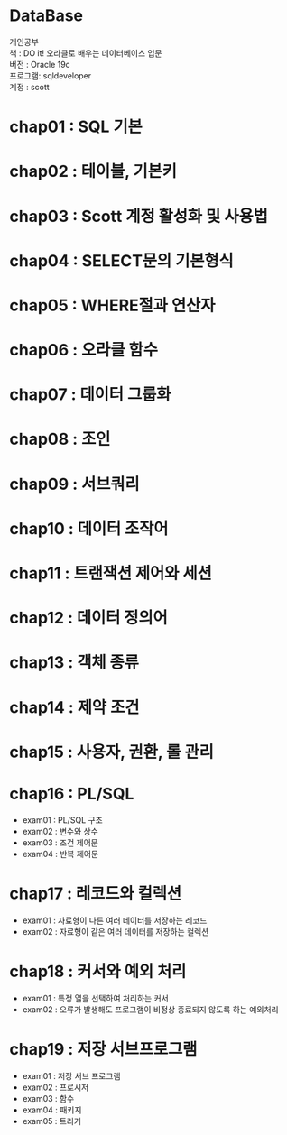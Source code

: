 # DataBase
개인공부   
책 : DO it! 오라클로 배우는 데이터베이스 입문   
버전 : Oracle 19c   
프로그램: sqldeveloper   
계정 : scott   
# chap01 : SQL 기본   
# chap02 : 테이블, 기본키   
# chap03 : Scott 계정 활성화 및 사용법   
# chap04 : SELECT문의 기본형식   
# chap05 : WHERE절과 연산자   
# chap06 : 오라클 함수   
# chap07 : 데이터 그룹화   
# chap08 : 조인   
# chap09 : 서브쿼리   
# chap10 : 데이터 조작어      
# chap11 : 트랜잭션 제어와 세션    
# chap12 : 데이터 정의어     
# chap13 : 객체 종류     
# chap14 : 제약 조건   
# chap15 : 사용자, 권환, 롤 관리      

# chap16 : PL/SQL   
* exam01 : PL/SQL 구조
* exam02 : 변수와 상수
* exam03 : 조건 제어문
* exam04 : 반복 제어문

# chap17 : 레코드와 컬렉션
* exam01 : 자료형이 다른 여러 데이터를 저장하는 레코드
* exam02 : 자료형이 같은 여러 데이터를 저장하는 컬렉션

# chap18 : 커서와 예외 처리
* exam01 : 특정 열을 선택하여 처리하는 커서
* exam02 : 오류가 발생해도 프로그램이 비정상 종료되지 않도록 하는 예외처리

# chap19 : 저장 서브프로그램
* exam01 : 저장 서브 프로그램
* exam02 : 프로시저
* exam03 : 함수
* exam04 : 패키지
* exam05 : 트리거 

